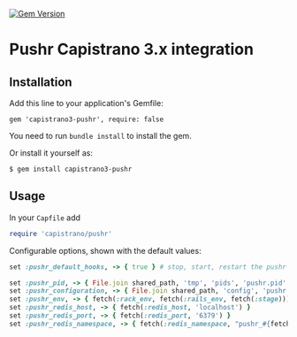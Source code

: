 [![Gem Version](https://badge.fury.io/rb/capistrano3-pushr.svg)](https://badge.fury.io/rb/capistrano3-pushr)

# Pushr Capistrano 3.x integration

## Installation
Add this line to your application's Gemfile:

    gem 'capistrano3-pushr', require: false

You need to run `bundle install` to install the gem.

Or install it yourself as:

    $ gem install capistrano3-pushr

## Usage

In your `Capfile` add

```ruby
require 'capistrano/pushr'
```

Configurable options, shown with the default values:
```ruby
set :pushr_default_hooks, -> { true } # stop, start, restart the pushr daemon automatically

set :pushr_pid, -> { File.join shared_path, 'tmp', 'pids', 'pushr.pid' }                                    # location of the pushr pid file
set :pushr_configuration, -> { File.join shared_path, 'config', 'pushr.yml' }                               # location of the pushr config yml
set :pushr_env, -> { fetch(:rack_env, fetch(:rails_env, fetch(:stage))) }                                   # environment to run pushr in
set :pushr_redis_host, -> { fetch(:redis_host, 'localhost') }                                               # redis host for pushr
set :pushr_redis_port, -> { fetch(:redis_port, '6379') }                                                    # redis port for pushr
set :pushr_redis_namespace, -> { fetch(:redis_namespace, "pushr_#{fetch(:application)}_#{fetch(:stage)}") } # redis namespace for pushr
```

